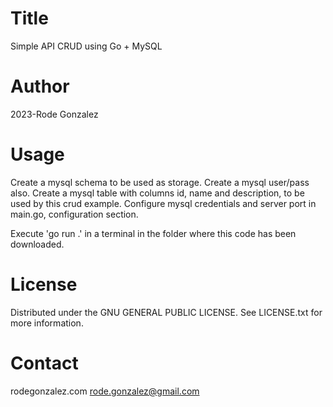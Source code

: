# Title
Simple API CRUD using Go + MySQL

# Author
2023-Rode Gonzalez

# Usage
Create a mysql schema to be used as storage. 
Create a mysql user/pass also.
Create a mysql table with columns id, name and description, to be used by this crud example.
Configure mysql credentials and server port in main.go, configuration section.

Execute 'go run .' in a terminal in the folder where this code has been downloaded.

# License
Distributed under the GNU GENERAL PUBLIC LICENSE. 
See LICENSE.txt for more information.

# Contact
rodegonzalez.com
rode.gonzalez@gmail.com
